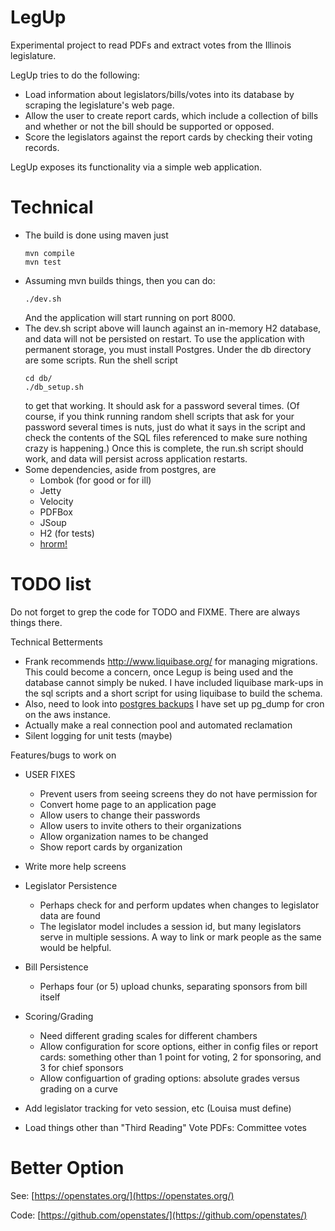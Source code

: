 # LegUp

Experimental project to read PDFs and extract votes from the Illinois legislature.

LegUp tries to do the following:
* Load information about legislators/bills/votes into its database by scraping the legislature's web page.
* Allow the user to create report cards, which include a collection of bills and whether or not the bill 
  should be supported or opposed.
* Score the legislators against the report cards by checking their voting records.

LegUp exposes its functionality via a simple web application.

# Technical

* The build is done using maven just
   ```` 
   mvn compile
   mvn test
   ````   
* Assuming mvn builds things, then you can do:
   ````
   ./dev.sh
   ````
   And the application will start running on port 8000.
* The dev.sh script above will launch against an in-memory H2 database, and data
  will not be persisted on restart.
  To use the application with permanent storage, you must install Postgres.
  Under the db directory are some scripts. Run the shell script
    ````
    cd db/
    ./db_setup.sh
    ````
    to get that working. It should ask for a password several times. (Of course, 
    if you think running random shell scripts that ask for your password several times
    is nuts, just do what it says in the script and check the contents of the SQL files
    referenced to make sure nothing crazy is happening.)
    Once this is complete, the run.sh script should work, and data will persist across
    application restarts.
* Some dependencies, aside from postgres, are
  * Lombok (for good or for ill)
  * Jetty
  * Velocity
  * PDFBox
  * JSoup
  * H2 (for tests)   
  * [hrorm!](http://hrorm.org)

# TODO list

Do not forget to grep the code for TODO and FIXME. There are always things there.

Technical Betterments

* Frank recommends http://www.liquibase.org/ for managing migrations. This
  could become a concern, once Legup is being used and the database cannot
  simply be nuked. I have included liquibase mark-ups in the sql scripts
  and a short script for using liquibase to build the schema.
* Also, need to look into [postgres backups](https://www.postgresql.org/docs/10/static/backup.html)
  I have set up pg_dump for cron on the aws instance.
* Actually make a real connection pool and automated reclamation
* Silent logging for unit tests (maybe)

Features/bugs to work on

* USER FIXES
  * Prevent users from seeing screens they do not have permission for
  * Convert home page to an application page
  * Allow users to change their passwords
  * Allow users to invite others to their organizations
  * Allow organization names to be changed
  * Show report cards by organization
  

* Write more help screens
* Legislator Persistence
  * Perhaps check for and perform updates when changes to legislator data are found
  * The legislator model includes a session id, but many legislators serve in multiple sessions.
    A way to link or mark people as the same would be helpful.
* Bill Persistence
  * Perhaps four (or 5) upload chunks, separating sponsors from bill itself
* Scoring/Grading
  * Need different grading scales for different chambers
  * Allow configuration for score options, either in config files or report cards: something
  other than 1 point for voting, 2 for sponsoring, and 3 for chief sponsors
  * Allow configuartion of grading options: absolute grades versus grading on a curve
* Add legislator tracking for veto session, etc (Louisa must define)
* Load things other than "Third Reading" Vote PDFs: Committee votes

# Better Option

See: [https://openstates.org/](https://openstates.org/)

Code: [https://github.com/openstates/](https://github.com/openstates/)
